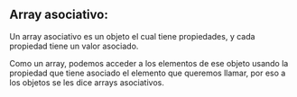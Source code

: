 ## Array asociativo:

Un array asociativo es un objeto el cual tiene propiedades, y cada propiedad tiene un valor asociado. 

Como un array, podemos acceder a los elementos de ese objeto usando la propiedad que tiene asociado el elemento que queremos llamar, por eso a los objetos se les dice arrays asociativos.

